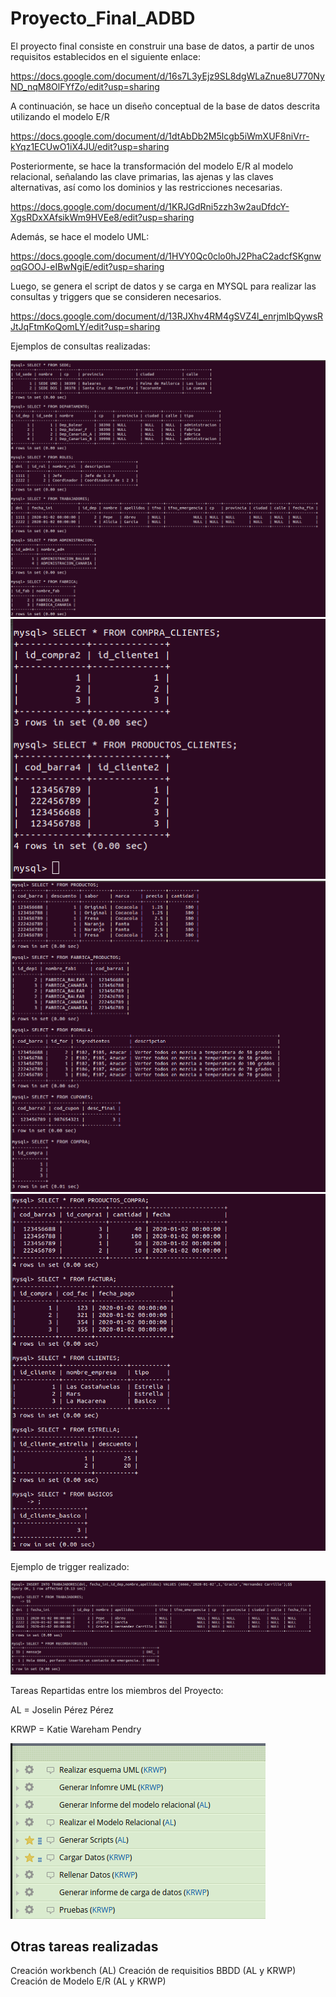 # Proyecto_Final_ADBD

El proyecto final consiste en construir una base de datos, a partir de unos requisitos establecidos en el siguiente enlace:

https://docs.google.com/document/d/16s7L3yEjz9SL8dgWLaZnue8U770NyND_nqM8OlFYfZo/edit?usp=sharing

A continuación, se hace un diseño conceptual de la base de datos descrita utilizando el modelo E/R 

https://docs.google.com/document/d/1dtAbDb2M5lcgb5iWmXUF8niVrr-kYqz1ECUwO1iX4JU/edit?usp=sharing

Posteriormente, se hace la transformación del modelo E/R al modelo relacional, señalando las clave primarias, las ajenas y las claves alternativas, así como los dominios y las restricciones necesarias.

https://docs.google.com/document/d/1KRJGdRni5zzh3w2auDfdcY-XgsRDxXAfsikWm9HVEe8/edit?usp=sharing

Además, se hace el modelo UML:

https://docs.google.com/document/d/1HVY0Qc0clo0hJ2PhaC2adcfSKgnwoqGOOJ-eIBwNgiE/edit?usp=sharing

Luego, se genera el script de datos y se carga en MYSQL para realizar las consultas y triggers que se consideren necesarios.

https://docs.google.com/document/d/13RJXhv4RM4gSVZ4l_enrjmIbQywsRJtJqFtmKoQomLY/edit?usp=sharing

Ejemplos de consultas realizadas:

![Imagen1](https://github.com/alu0101037653/Proyecto_Final_ADBD/blob/master/Imagenes/Select1.png)
![Imagen2](https://github.com/alu0101037653/Proyecto_Final_ADBD/blob/master/Imagenes/Select2.png)
![Imagen3](https://github.com/alu0101037653/Proyecto_Final_ADBD/blob/master/Imagenes/Select4.png)
![Imagen4](https://github.com/alu0101037653/Proyecto_Final_ADBD/blob/master/Imagenes/Select5.png)

Ejemplo de trigger realizado:

![Imagen5](https://github.com/alu0101037653/Proyecto_Final_ADBD/blob/master/Imagenes/ComprobarTrigger.png)


Tareas Repartidas entre los miembros del Proyecto:

  AL = Joselin Pérez Pérez
  
  KRWP = Katie Wareham Pendry
  
  ![Tareas](https://github.com/alu0101037653/Proyecto_Final_ADBD/blob/master/Imagenes/Screenshot%20from%202020-02-02%2021-10-38.png)
  
  ## Otras tareas realizadas
  
  Creación workbench (AL)
  Creación de requisitios BBDD (AL y KRWP)
  Creación de Modelo E/R (AL y KRWP)
